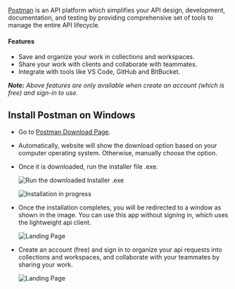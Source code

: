 <a target="_blank" rel="noopener" href="https://www.postman.com/">Postman</a> is an API platform which simplifies your API design, development, documentation, and testing by providing comprehensive set of tools to manage the entire API lifecycle.

#### Features
- Save and organize your work in collections and workspaces.
- Share your work with clients and collaborate with teammates.
- Integrate with tools like VS Code, GitHub and BitBucket.

***Note:** Above features are only available when create an account (which is free) and sign-in to use.*


## Install Postman on Windows
-   Go to <a target="_blank" rel="noopener" href="https://www.postman.com/downloads/">Postman Download Page</a>.
-   Automatically, website will show the download option based on your computer operating system. Otherwise, manually choose the option.
- Once it is downloaded, run the installer file .exe.

    ![Run the downloaded Installer .exe](/blog/assets/img/1-run-Installer-file.png)

    ![Installation in progress](/blog/assets/img/2-installation-progress.png)
    
- Once the installation completes, you will be redirected to a window as shown in the image. You can use this app without signing in, which uses the lightweight api client.

   ![Landing Page](/blog/assets/img/3-landing-page.png)

- Create an account (free) and sign in to organize your api requests into collections and workspaces, and collaborate with your teammates by sharing your work.
 
  ![Landing Page](/blog/assets/img/4-signed-in.png)



